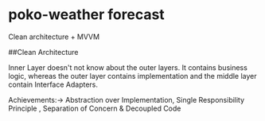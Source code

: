 # poko-weather forecast
Clean architecture + MVVM

##Clean Architecture

Inner Layer doesn't not know about the outer layers. It contains business logic, whereas the outer layer contains implementation 
and the middle layer contain Interface Adapters. 

Achievements:->
 Abstraction over Implementation,
 Single Responsibility Principle ,
 Separation of Concern &
 Decoupled Code

